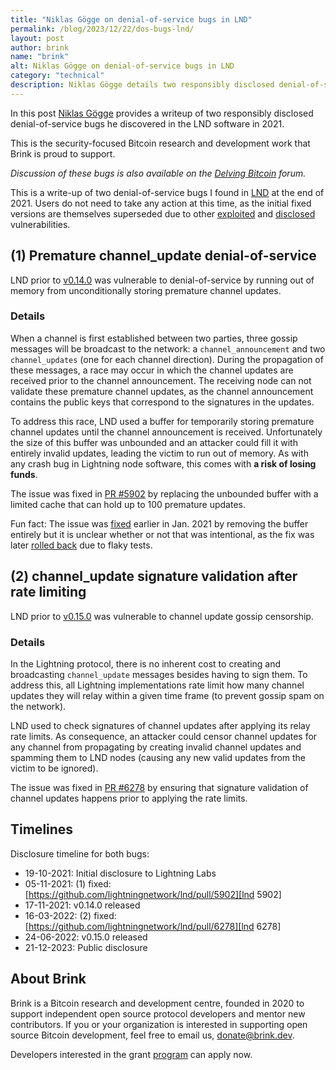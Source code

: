 ```yaml
---
title: "Niklas Gögge on denial-of-service bugs in LND"
permalink: /blog/2023/12/22/dos-bugs-lnd/
layout: post
author: brink
name: "brink"
alt: Niklas Gögge on denial-of-service bugs in LND
category: "technical"
description: Niklas Gögge details two responsibly disclosed denial-of-service bugs.
---
```


In this post [Niklas Gögge][niklas github] provides a writeup of two responsibly disclosed
denial-of-service bugs he discovered in the LND software in 2021.

This is the security-focused Bitcoin research and development work that Brink is proud
to support.

_Discussion of these bugs is also available on the [Delving Bitcoin][] forum._

This is a write-up of two denial-of-service bugs I found in [LND][] at the end
of 2021. Users do not need to take any action at this time, as the initial fixed
versions are themselves superseded due to other [exploited][] and [disclosed][]
vulnerabilities.

## (1) Premature channel_update denial-of-service

LND prior to [v0.14.0][] was vulnerable to denial-of-service by running out of
memory from unconditionally storing premature channel updates.

### Details

When a channel is first established between two parties, three gossip messages
will be broadcast to the network: a `channel_announcement` and two `channel_updates`
(one for each channel direction). During the propagation of these messages, a
race may occur in which the channel updates are received prior to the channel
announcement. The receiving node can not validate these premature channel
updates, as the channel announcement contains the public keys that correspond to
the signatures in the updates.

To address this race, LND used a buffer for temporarily storing premature
channel updates until the channel announcement is received. Unfortunately the
size of this buffer was unbounded and an attacker could fill it with entirely
invalid updates, leading the victim to run out of memory. As with any crash bug
in Lightning node software, this comes with **a risk of losing funds**.

The issue was fixed in [PR #5902][] by replacing the unbounded buffer with a
limited cache that can hold up to 100 premature updates.

Fun fact: The issue was [fixed][lnd 4895] earlier in Jan. 2021 by removing the buffer
entirely but it is unclear whether or not that was intentional, as the fix was
later [rolled back][lnd 5003] due to flaky tests.

## (2) channel_update signature validation after rate limiting

LND prior to [v0.15.0][] was vulnerable to channel update gossip censorship.

### Details

In the Lightning protocol, there is no inherent cost to creating and
broadcasting `channel_update` messages besides having to sign them. To address
this, all Lightning implementations rate limit how many channel updates they
will relay within a given time frame (to prevent gossip spam on the network).

LND used to check signatures of channel updates after applying its relay rate
limits. As consequence, an attacker could censor channel updates for any channel
from propagating by creating invalid channel updates and spamming them to LND
nodes (causing any new valid updates from the victim to be ignored).

The issue was fixed in [PR #6278][] by ensuring that signature validation of
channel updates happens prior to applying the rate limits.

## Timelines

Disclosure timeline for both bugs:

- 19-10-2021: Initial disclosure to Lightning Labs
- 05-11-2021: (1) fixed: [https://github.com/lightningnetwork/lnd/pull/5902][lnd 5902]
- 17-11-2021: v0.14.0 released
- 16-03-2022: (2) fixed: [https://github.com/lightningnetwork/lnd/pull/6278][lnd 6278]
- 24-06-2022: v0.15.0 released
- 21-12-2023: Public disclosure

## About Brink

Brink is a Bitcoin research and development centre, founded in 2020 to support
independent open source protocol developers and mentor new contributors. If you
or your organization is interested in supporting open source Bitcoin
development, feel free to email us, [donate@brink.dev][donate].

Developers interested in the grant [program][programs] can apply now.

[niklas github]: https://github.com/dergoegge
[Delving Bitcoin]: https://delvingbitcoin.org/t/denial-of-service-bugs-in-lnds-channel-update-gossip-handling/314
[LND]: https://github.com/lightningnetwork/lnd
[exploited]: https://github.com/lightningnetwork/lnd/security/advisories/GHSA-hc82-w9v8-83pr
[disclosed]: https://morehouse.github.io/lightning/fake-channel-dos/
[v0.14.0]: https://github.com/lightningnetwork/lnd/releases/tag/v0.14.0-beta
[PR #5902]: https://github.com/lightningnetwork/lnd/pull/5902
[lnd 4895]: https://github.com/lightningnetwork/lnd/pull/4895
[lnd 5003]: https://github.com/lightningnetwork/lnd/pull/5003
[v0.15.0]: https://github.com/lightningnetwork/lnd/releases/tag/v0.15.0-beta
[PR #6278]: https://github.com/lightningnetwork/lnd/pull/6278
[lnd 5902]: https://github.com/lightningnetwork/lnd/pull/5902
[lnd 6278]: https://github.com/lightningnetwork/lnd/pull/6278
[donate]: mailto:donate@brink.dev
[programs]: /programs
